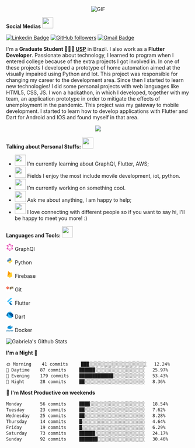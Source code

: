 <p align="center">
<img align="center" alt="GIF" src="https://media.giphy.com/media/xUPGcEliCc7bETyfO8/giphy.gif" />
</p>

**Social Medias** <img src="https://cultofthepartyparrot.com/parrots/hd/githubparrot.gif" width="30" height="30"/>

[![Linkedin Badge](https://img.shields.io/badge/-Gabriela%20Santos-blue?style=social&logo=Linkedin&logoColor=blue&link=https://www.linkedin.com/in/gabriela-pereira-dos-santos-472365139/)](https://www.linkedin.com/in/gabriela-pereira-dos-santos-472365139/)   [![GitHub followers](https://img.shields.io/github/followers/ggsant?label=Follow&style=social)](https://github.com/ggsant/?tab=follow)   [![Gmail Badge](https://img.shields.io/badge/-gabriela.pereira.santos-c14438?style=social&logo=Gmail&logoColor=red&link=mailto:gabriela.pereira.santos@usp.br)](mailto:gabriela.pereira.santos@usp.br) 


I'm a **Graduate Student 👨🏽‍💼 [USP](https://www5.usp.br/)** in Brazil. I also work as a **Flutter Developer**. Passionate about technology, I learned to program when I entered college because of the extra projects I got involved in. In one of these projects I developed a prototype of home automation aimed at the visually impaired using Python and Iot. This project was responsible for changing my career to the development area. Since then I started to learn new technologies! I did some personal projects with web languages ​​like HTML5, CSS, JS. I won a hackathon, in which I developed, together with my team, an application prototype in order to mitigate the effects of unemployment in the pandemic. This project was my gateway to mobile development. I started to learn how to develop applications with Flutter and Dart for Android and IOS and found myself in that area. 

<p align="center">
  <img alig src="https://github-profile-trophy.vercel.app/?username=ggsant&column=6&rank=SSS,SS,S,AAA,AA,A,B,C" />
</p>


**Talking about Personal Stuffs:** <img src="https://cultofthepartyparrot.com/parrots/hd/githubparrot.gif" width="30" height="30"/>

- <img src="https://cultofthepartyparrot.com/parrots/hd/laptop_parrot.gif" width="30" height="30"/> I’m currently learning about GraphQl, Flutter, AWS;
- <img src="https://cultofthepartyparrot.com/parrots/hd/laptop_parrot.gif" width="30" height="30"/> Fields I enjoy the most include movile development, iot, python.
- <img src="https://cultofthepartyparrot.com/parrots/hd/laptop_parrot.gif" width="30" height="30"/> I’m currently working on something cool.
- <img src="https://cultofthepartyparrot.com/parrots/hd/laptop_parrot.gif" width="30" height="30"/> Ask me about anything, I am happy to help;
- <img src="https://cultofthepartyparrot.com/parrots/hd/laptop_parrot.gif" width="30" height="30"/> I love connecting with different people so if you want to say hi, I'll be happy to meet you more! :)

**Languages and Tools:** <img src="https://cultofthepartyparrot.com/parrots/hd/githubparrot.gif" width="30" height="30"/>

<code><img height="20" src="https://raw.githubusercontent.com/github/explore/5c058a388828bb5fde0bcafd4bc867b5bb3f26f3/topics/graphql/graphql.png"></code> GraphQl    

<code><img height="20" src="https://raw.githubusercontent.com/github/explore/80688e429a7d4ef2fca1e82350fe8e3517d3494d/topics/python/python.png"></code> Python

<code><img height="20" src="https://raw.githubusercontent.com/github/explore/80688e429a7d4ef2fca1e82350fe8e3517d3494d/topics/firebase/firebase.png"></code> Firebase

<code><img height="20" src="https://raw.githubusercontent.com/github/explore/80688e429a7d4ef2fca1e82350fe8e3517d3494d/topics/git/git.png"></code> Git

<code><img height="20" src="https://raw.githubusercontent.com/github/explore/80688e429a7d4ef2fca1e82350fe8e3517d3494d/topics/flutter/flutter.png"></code> Flutter

<code><img height="20" src="https://raw.githubusercontent.com/github/explore/80688e429a7d4ef2fca1e82350fe8e3517d3494d/topics/dart/dart.png"></code> Dart

<code><img height="20" src="https://raw.githubusercontent.com/github/explore/80688e429a7d4ef2fca1e82350fe8e3517d3494d/topics/docker/docker.png"></code> Docker


![Gabriela's Github Stats](https://github-readme-stats.vercel.app/api?username=ggsant&show_icons=true&theme=dracula)


<!--START_SECTION:waka-->
**I'm a Night 🦉** 

```text
🌞 Morning    41 commits     ███░░░░░░░░░░░░░░░░░░░░░░   12.24% 
🌆 Daytime    87 commits     ██████░░░░░░░░░░░░░░░░░░░   25.97% 
🌃 Evening    179 commits    █████████████░░░░░░░░░░░░   53.43% 
🌙 Night      28 commits     ██░░░░░░░░░░░░░░░░░░░░░░░   8.36%

```
📅 **I'm Most Productive on weekends** 

```text
Monday       56 commits     ████░░░░░░░░░░░░░░░░░░░░░   18.54% 
Tuesday      23 commits     ██░░░░░░░░░░░░░░░░░░░░░░░   7.62% 
Wednesday    25 commits     ██░░░░░░░░░░░░░░░░░░░░░░░   8.28% 
Thursday     14 commits     █░░░░░░░░░░░░░░░░░░░░░░░░   4.64% 
Friday       19 commits     █░░░░░░░░░░░░░░░░░░░░░░░░   6.29% 
Saturday     73 commits     ██████░░░░░░░░░░░░░░░░░░░   24.17% 
Sunday       92 commits     ███████░░░░░░░░░░░░░░░░░░   30.46%

```

<!--END_SECTION:waka-->

